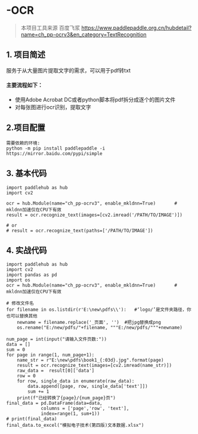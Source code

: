# -OCR
> 本项目工具来源 百度飞浆 https://www.paddlepaddle.org.cn/hubdetail?name=ch_pp-ocrv3&en_category=TextRecognition 
##  1. 项目简述
服务于从大量图片提取文字的需求，可以用于pdf转txt
#### 主要流程如下：
- 使用Adobe Acrobat DC或者python脚本将pdf拆分成逐个的图片文件
- 对每张图进行ocr识别，提取文字
## 2.项目配置
```
需要依赖的环境:
python -m pip install paddlepaddle -i https://mirror.baidu.com/pypi/simple 
```
## 3. 基本代码
```
import paddlehub as hub
import cv2

ocr = hub.Module(name="ch_pp-ocrv3", enable_mkldnn=True)       # mkldnn加速仅在CPU下有效
result = ocr.recognize_text(images=[cv2.imread('/PATH/TO/IMAGE')])

# or
# result = ocr.recognize_text(paths=['/PATH/TO/IMAGE'])
```
## 4. 实战代码
```
import paddlehub as hub
import cv2
import pandas as pd
import os
ocr = hub.Module(name="ch_pp-ocrv3", enable_mkldnn=True)       # mkldnn加速仅在CPU下有效

# 修改文件名
for filename in os.listdir(r'E:\new\pdfs\\'):   #‘logo/’是文件夹路径，你也可以替换其他
	newname = filename.replace('_页面', '')  #把jpg替换成png
	os.rename("E:/new/pdfs/"+filename, """E:/new/pdfs/"""+newname)  

num_page = int(input("请输入文件页数:"))
data = []
sum = 0 
for page in range(1, num_page+1):
    name_str = r"E:\new\pdfs\book1_{:03d}.jpg".format(page)
    result = ocr.recognize_text(images=[cv2.imread(name_str)])
    raw_data =  result[0]['data']
    row = 0
    for row, single_data in enumerate(raw_data):
        data.append([page, row, single_data['text']])
        sum += 1
    print(f"已经转换了{page}/{num_page}页")
final_data = pd.DataFrame(data=data,
             columns = ['page','row', 'text'],
             index=range(1, sum+1))
# print(final_data)
final_data.to_excel("模拟电子技术(第四版)文本数据.xlsx")
```